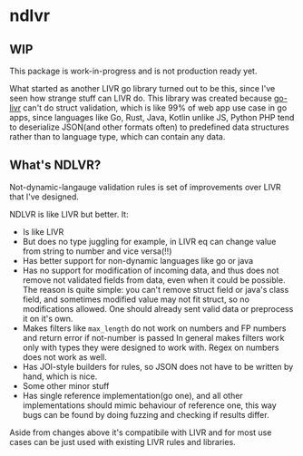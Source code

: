 # ndlvr

## WIP
This package is work-in-progress and is not production ready yet.

What started as another LIVR go library turned out to be this, since I've seen how strange stuff can LIVR do.
This library was created because [go-livr](https://github.com/k33nice/go-livr) can't do struct validation, which is like 99% of web app use case in go apps, since languages like Go, Rust, Java, Kotlin unlike JS, Python PHP tend to deserialize JSON(and other formats often) to predefined data structures rather than to language
type, which can contain any data.


## What's NDLVR?

Not-dynamic-langauge validation rules is set of improvements over LIVR that I've designed.

NDLVR is like LIVR but better. It:
* Is like LIVR
* But does no type juggling for example, in LIVR eq can change value from string to number and vice versa(!!)
* Has better support for non-dynamic languages like go or java
* Has no support for modification of incoming data, and thus does not remove not validated fields from data, even when it could be possible.
  The reason is quite simple: you can't remove struct field or java's class field, and sometimes modified value may not fit struct, so no modifications allowed. One should already sent valid data or preprocess it on it's own.
* Makes filters like `max_length` do not work on numbers and FP numbers and return error if not-number is passed
  In general makes filters work only with types they were designed to work with. Regex on numbers does not work as well.
* Has JOI-style builders for rules, so JSON does not have to be written by hand, which is nice.
* Some other minor stuff
* Has single reference implementation(go one), and all other implementations should mimic behaviour of reference one, this way bugs can be found
  by doing fuzzing and checking if results differ.

Aside from changes above it's compatibile with LIVR and for most use cases can be just used with existing LIVR rules and libraries.